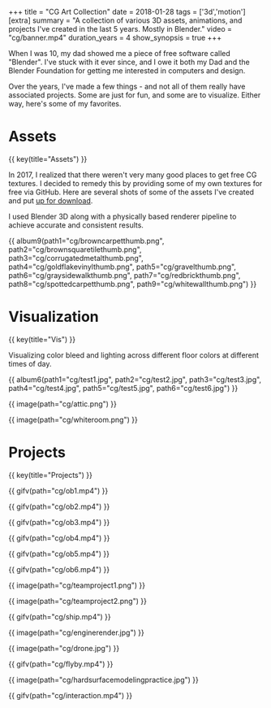 +++
title = "CG Art Collection"
date = 2018-01-28
tags = ['3d','motion']
[extra]
summary = "A collection of various 3D assets, animations, and projects I've created in the last 5 years.  Mostly in Blender."
video = "cg/banner.mp4"
duration_years = 4
show_synopsis = true
+++

When I was 10, my dad showed me a piece of free software called "Blender".  I've stuck with it ever since, and I owe it both my Dad and the Blender Foundation for getting me interested in computers and design.

Over the years, I've made a few things - and not all of them really have associated projects.  Some are just for fun, and some are to visualize.  Either way, here's some of my favorites.

# Assets

{{ key(title="Assets") }}

In 2017, I realized that there weren't very many good places to get free CG textures. I decided to remedy this by providing some of my own textures for free via GitHub.  Here are several shots of some of the assets I've created and put [up for download](https://github.com/piedoom/mat).

I used Blender 3D along with a physically based renderer pipeline to achieve accurate and consistent results.

{{ album9(path1="cg/browncarpetthumb.png", path2="cg/brownsquaretilethumb.png", path3="cg/corrugatedmetalthumb.png", path4="cg/goldflakevinylthumb.png", path5="cg/gravelthumb.png", path6="cg/graysidewalkthumb.png", path7="cg/redbrickthumb.png", path8="cg/spottedcarpetthumb.png", path9="cg/whitewallthumb.png") }}

# Visualization

{{ key(title="Vis") }}

Visualizing color bleed and lighting across different floor colors at different times of day.

{{ album6(path1="cg/test1.jpg", path2="cg/test2.jpg", path3="cg/test3.jpg", path4="cg/test4.jpg", path5="cg/test5.jpg", path6="cg/test6.jpg") }}

{{ image(path="cg/attic.png") }}

{{ image(path="cg/whiteroom.png") }}

# Projects

{{ key(title="Projects") }}

{{ gifv(path="cg/ob1.mp4") }}

{{ gifv(path="cg/ob2.mp4") }}

{{ gifv(path="cg/ob3.mp4") }}

{{ gifv(path="cg/ob4.mp4") }}

{{ gifv(path="cg/ob5.mp4") }}

{{ gifv(path="cg/ob6.mp4") }}

{{ image(path="cg/teamproject1.png") }}

{{ image(path="cg/teamproject2.png") }}

{{ gifv(path="cg/ship.mp4") }}

{{ image(path="cg/enginerender.jpg") }}

{{ image(path="cg/drone.jpg") }}

{{ gifv(path="cg/flyby.mp4") }}

{{ image(path="cg/hardsurfacemodelingpractice.jpg") }}

{{ gifv(path="cg/interaction.mp4") }}